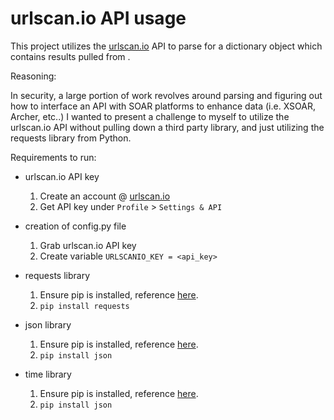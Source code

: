 # urlscan.io API usage

This project utilizes the [urlscan.io](urlscan.io) API to parse for a dictionary object which contains results pulled from .

Reasoning:

In security, a large portion of work revolves around parsing and figuring out how to interface an API with SOAR platforms to enhance data (i.e. XSOAR, Archer, etc..) I wanted to present a challenge to myself to utilize the urlscan.io API without pulling down a third party library, and just utilizing the requests library from Python. 

Requirements to run: 

- urlscan.io API key
    1. Create an account @ [urlscan.io](urlscan.io)
    2. Get API key under `Profile` > `Settings & API`

- creation of config.py file
    1. Grab urlscan.io API key
    2. Create variable `URLSCANIO_KEY = <api_key>`

- requests library
    1. Ensure pip is installed, reference [here](https://pip.pypa.io/en/stable/cli/pip_install/).
    2. `pip install requests`

- json library
    1. Ensure pip is installed, reference [here](https://pip.pypa.io/en/stable/cli/pip_install/).
    2. `pip install json`

- time library
    1. Ensure pip is installed, reference [here](https://pip.pypa.io/en/stable/cli/pip_install/).
    2.  `pip install json`